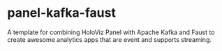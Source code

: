 # panel-kafka-faust
A template for combining HoloViz Panel with Apache Kafka and Faust to create awesome analytics apps that are event and supports streaming.
